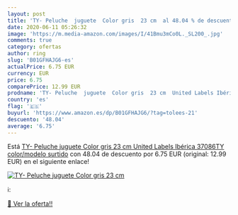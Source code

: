 ```yaml
---
layout: post
title: 'TY- Peluche  juguete  Color gris  23 cm  al 48.04 % de descuento'
date: 2020-06-11 05:26:32
image: 'https://m.media-amazon.com/images/I/41Bmu3mCo0L._SL200_.jpg'
comments: true
category: ofertas
author: ring
slug: 'B01GFHAJG6-es'
actualPrice: 6.75 EUR
currency: EUR
price: 6.75
comparePrice: 12.99 EUR
prodname: 'TY- Peluche  juguete  Color gris  23 cm  United Labels Ibérica 37086TY    color/modelo surtido'
country: 'es'
flag: '🇪🇸'
buyurl: 'https://www.amazon.es/dp/B01GFHAJG6/?tag=tolees-21'
descuento: '48.04'
average: '6.75'
---
```


Está [TY- Peluche  juguete  Color gris  23 cm  United Labels Ibérica 37086TY    color/modelo surtido](https://www.amazon.es/dp/B01GFHAJG6/?tag=tolees-21) con 48.04 de descuento por 6.75 EUR (original: 12.99 EUR) en el siguiente enlace!

[![TY- Peluche  juguete  Color gris  23 cm ](https://m.media-amazon.com/images/I/41Bmu3mCo0L._SL200_.jpg)](https://www.amazon.es/dp/B01GFHAJG6/?tag=tolees-21)

ℹ️:


[🛒 Ver la oferta!!](https://www.amazon.es/dp/B01GFHAJG6/?tag=tolees-21)
